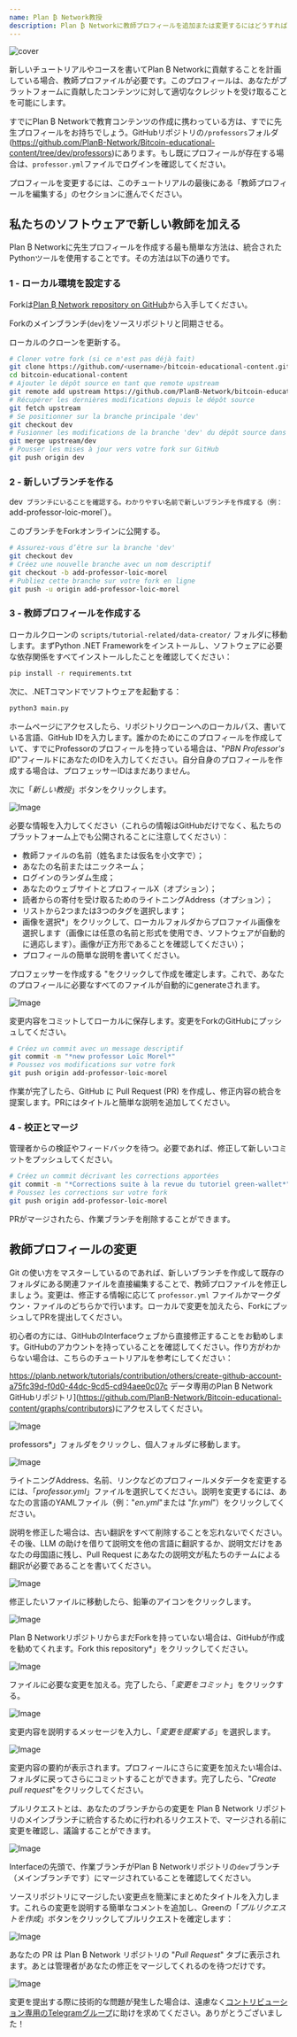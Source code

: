 ```yaml
---
name: Plan ₿ Network教授
description: Plan ₿ Networkに教師プロフィールを追加または変更するにはどうすればよいですか？
---
```

![cover](assets/cover.webp)

新しいチュートリアルやコースを書いてPlan ₿ Networkに貢献することを計画している場合、教師プロファイルが必要です。このプロフィールは、あなたがプラットフォームに貢献したコンテンツに対して適切なクレジットを受け取ることを可能にします。

すでにPlan ₿ Networkで教育コンテンツの作成に携わっている方は、すでに先生プロフィールをお持ちでしょう。GitHubリポジトリの`/professors`フォルダ(https://github.com/PlanB-Network/Bitcoin-educational-content/tree/dev/professors)にあります。もし既にプロフィールが存在する場合は、`professor.yml`ファイルでログインを確認してください。

プロフィールを変更するには、このチュートリアルの最後にある「教師プロフィールを編集する」のセクションに進んでください。

## 私たちのソフトウェアで新しい教師を加える

Plan ₿ Networkに先生プロフィールを作成する最も簡単な方法は、統合されたPythonツールを使用することです。その方法は以下の通りです。

### 1 - ローカル環境を設定する

Forkは[Plan ₿ Network repository on GitHub](https://github.com/PlanB-Network/Bitcoin-educational-content)から入手してください。

Forkのメインブランチ(`dev`)をソースリポジトリと同期させる。

ローカルのクローンを更新する。

```bash
# Cloner votre fork (si ce n'est pas déjà fait)
git clone https://github.com/<username>/bitcoin-educational-content.git
cd bitcoin-educational-content
# Ajouter le dépôt source en tant que remote upstream
git remote add upstream https://github.com/PlanB-Network/bitcoin-educational-content.git
# Récupérer les dernières modifications depuis le dépôt source
git fetch upstream
# Se positionner sur la branche principale 'dev'
git checkout dev
# Fusionner les modifications de la branche 'dev' du dépôt source dans votre fork
git merge upstream/dev
# Pousser les mises à jour vers votre fork sur GitHub
git push origin dev
```

### 2 - 新しいブランチを作る

dev` ブランチにいることを確認する。わかりやすい名前で新しいブランチを作成する（例：`add-professor-loic-morel`）。

このブランチをForkオンラインに公開する。

```bash
# Assurez-vous d’être sur la branche 'dev'
git checkout dev
# Créez une nouvelle branche avec un nom descriptif
git checkout -b add-professor-loic-morel
# Publiez cette branche sur votre fork en ligne
git push -u origin add-professor-loic-morel
```

### 3 - 教師プロフィールを作成する

ローカルクローンの `scripts/tutorial-related/data-creator/` フォルダに移動します。まずPython .NET Frameworkをインストールし、ソフトウェアに必要な依存関係をすべてインストールしたことを確認してください：

```bash
pip install -r requirements.txt
```

次に、.NETコマンドでソフトウェアを起動する：

```bash
python3 main.py
```

ホームページにアクセスしたら、リポジトリクローンへのローカルパス、書いている言語、GitHub IDを入力します。誰かのためにこのプロフィールを作成していて、すでにProfessorのプロフィールを持っている場合は、"*PBN Professor's ID*"フィールドにあなたのIDを入力してください。自分自身のプロフィールを作成する場合は、プロフェッサーIDはまだありません。

次に「*新しい教授*」ボタンをクリックします。

![Image](assets/fr/01.webp)

必要な情報を入力してください（これらの情報はGitHubだけでなく、私たちのプラットフォーム上でも公開されることに注意してください）：


- 教師ファイルの名前（姓名または仮名を小文字で）；
- あなたの名前またはニックネーム；
- ログインのランダム生成；
- あなたのウェブサイトとプロフィールX（オプション）；
- 読者からの寄付を受け取るためのライトニングAddress（オプション）；
- リストから2つまたは3つのタグを選択します；
- 画像を選択*」をクリックして、ローカルフォルダからプロファイル画像を選択します（画像には任意の名前と形式を使用でき、ソフトウェアが自動的に適応します）。画像が正方形であることを確認してください）；
- プロフィールの簡単な説明を書いてください。

プロフェッサーを作成する "をクリックして作成を確定します。これで、あなたのプロフィールに必要なすべてのファイルが自動的にgenerateされます。

![Image](assets/fr/02.webp)

変更内容をコミットしてローカルに保存します。変更をForkのGitHubにプッシュしてください。

```bash
# Créez un commit avec un message descriptif
git commit -m "*new professor Loïc Morel*"
# Poussez vos modifications sur votre fork
git push origin add-professor-loic-morel
```

作業が完了したら、GitHub に Pull Request (PR) を作成し、修正内容の統合を提案します。PRにはタイトルと簡単な説明を追加してください。

### 4 - 校正とマージ

管理者からの検証やフィードバックを待つ。必要であれば、修正して新しいコミットをプッシュしてください。

```bash
# Créez un commit décrivant les corrections apportées
git commit -m "*Corrections suite à la revue du tutoriel green-wallet*"
# Poussez les corrections sur votre fork
git push origin add-professor-loic-morel
```

PRがマージされたら、作業ブランチを削除することができます。

## 教師プロフィールの変更

Git の使い方をマスターしているのであれば、新しいブランチを作成して既存のフォルダにある関連ファイルを直接編集することで、教師プロファイルを修正しましょう。変更は、修正する情報に応じて `professor.yml` ファイルかマークダウン・ファイルのどちらかで行います。ローカルで変更を加えたら、ForkにプッシュしてPRを提出してください。

初心者の方には、GitHubのInterfaceウェブから直接修正することをお勧めします。GitHubのアカウントを持っていることを確認してください。作り方がわからない場合は、こちらのチュートリアルを参考にしてください：

https://planb.network/tutorials/contribution/others/create-github-account-a75fc39d-f0d0-44dc-9cd5-cd94aee0c07c
データ専用のPlan ₿ Network GitHubリポジトリ](https://github.com/PlanB-Network/Bitcoin-educational-content/graphs/contributors)にアクセスしてください。

![Image](assets/fr/03.webp)

professors*」フォルダをクリックし、個人フォルダに移動します。

![Image](assets/fr/04.webp)

ライトニングAddress、名前、リンクなどのプロフィールメタデータを変更するには、「*professor.yml*」ファイルを選択してください。説明を変更するには、あなたの言語のYAMLファイル（例："*en.yml*"または "*fr.yml*"）をクリックしてください。

説明を修正した場合は、古い翻訳をすべて削除することを忘れないでください。その後、LLM の助けを借りて説明文を他の言語に翻訳するか、説明文だけをあなたの母国語に残し、Pull Request にあなたの説明文が私たちのチームによる翻訳が必要であることを書いてください。

![Image](assets/fr/05.webp)

修正したいファイルに移動したら、鉛筆のアイコンをクリックします。

![Image](assets/fr/06.webp)

Plan ₿ NetworkリポジトリからまだForkを持っていない場合は、GitHubが作成を勧めてくれます。Fork this repository*」をクリックしてください。

![Image](assets/fr/07.webp)

ファイルに必要な変更を加える。完了したら、「*変更をコミット*」をクリックする。

![Image](assets/fr/08.webp)

変更内容を説明するメッセージを入力し、「*変更を提案する*」を選択します。

![Image](assets/fr/09.webp)

変更内容の要約が表示されます。プロフィールにさらに変更を加えたい場合は、フォルダに戻ってさらにコミットすることができます。完了したら、"*Create pull request*"をクリックしてください。

プルリクエストとは、あなたのブランチからの変更を Plan ₿ Network リポジトリのメインブランチに統合するために行われるリクエストで、マージされる前に変更を確認し、議論することができます。

![Image](assets/fr/10.webp)

Interfaceの先頭で、作業ブランチがPlan ₿ Networkリポジトリの`dev`ブランチ（メインブランチです）にマージされていることを確認してください。

ソースリポジトリにマージしたい変更点を簡潔にまとめたタイトルを入力します。これらの変更を説明する簡単なコメントを追加し、Greenの「*プルリクエストを作成*」ボタンをクリックしてプルリクエストを確定します：

![Image](assets/fr/11.webp)

あなたの PR は Plan ₿ Network リポジトリの "*Pull Request*" タブに表示されます。あとは管理者があなたの修正をマージしてくれるのを待つだけです。

![Image](assets/fr/12.webp)

変更を提出する際に技術的な問題が発生した場合は、遠慮なく[コントリビューション専用のTelegramグループ](https://t.me/PlanBNetwork_ContentBuilder)に助けを求めてください。ありがとうございました！